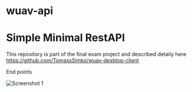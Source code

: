 # wuav-api

# Simple Minimal RestAPI 

This repository is part of the final exam project and described detaily here 
https://github.com/TomassSimko/wuav-desktop-client

End points 

<div style="display: flex;">
  <img alt="Screenshot 1" src="https://github.com/TomassSimko/wuav-desktop-client/assets/72190589/3d580d9a-3f14-477e-88c4-7910c97c9f37">
</div>
